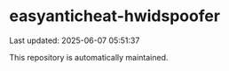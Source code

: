 # easyanticheat-hwidspoofer

Last updated: 2025-06-07 05:51:37

This repository is automatically maintained.
